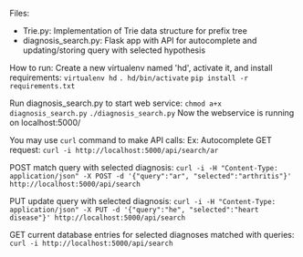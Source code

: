 Files:
- Trie.py: Implementation of Trie data structure for prefix tree
- diagnosis_search.py: Flask app with API for autocomplete and updating/storing query with selected hypothesis 

How to run:
Create a new virtualenv named 'hd', activate it, and install requirements:
`virtualenv hd`
`. hd/bin/activate`
`pip install -r requirements.txt`

Run diagnosis_search.py to start web service:
`chmod a+x diagnosis_search.py`
`./diagnosis_search.py`
Now the webservice is running on localhost:5000/

You may use `curl` command to make API calls:
Ex:
Autocomplete GET request:
`curl -i http://localhost:5000/api/search/ar`

POST match query with selected diagnosis:
`curl -i -H "Content-Type: application/json" -X POST -d '{"query":"ar", "selected":"arthritis"}' http://localhost:5000/api/search`

PUT update query with selected diagnosis:
`curl -i -H "Content-Type: application/json" -X PUT -d '{"query":"he", "selected":"heart disease"}' http://localhost:5000/api/search`

GET current database entries for selected diagnoses matched with queries:
`curl -i http://localhost:5000/api/search`

